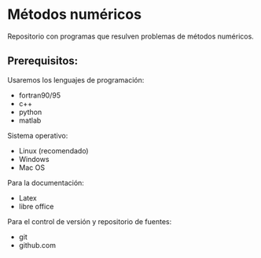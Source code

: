 # Métodos numéricos

Repositorio con programas que resulven problemas de métodos numéricos.


## Prerequisitos:
Usaremos los lenguajes de programación:
   * fortran90/95
   * c++
   * python
   * matlab

Sistema operativo:
* Linux (recomendado)
* Windows
*  Mac OS

Para la documentación:
* Latex
*  libre office

Para el control de versión y repositorio de fuentes:
* git
* github.com
